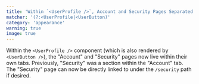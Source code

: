 ```yaml
---
title: 'Within `<UserProfile />`, Account and Security Pages Separated'
matcher: '(?:<UserProfile|<UserButton)'
category: 'appearance'
warning: true
image: true
---
```


Within the `<UserProfile />` component (which is also rendered by `<UserButton />`), the "Account" and "Security" pages now live within their own tabs. Previously, "Security" was a section within the "Account" tab. The "Security" page can now be directly linked to under the `/security` path if desired.
